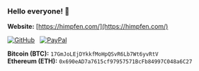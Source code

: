 ### Hello everyone! 👋

**Website:** [https://himpfen.com/](https://himpfen.com/)

[![GitHub](https://srv-cdn.himpfen.io/badges/github/github-flat.svg)](https://github.com/sponsors/brandonhimpfen/) &nbsp; [![PayPal](https://srv-cdn.himpfen.io/badges/buymeacoffee/buymeacoffee-flat.svg)](https://www.buymeacoffee.com/brandonhimpfen)

**Bitcoin (BTC):** `17GmJoLEjDYkkfMoHpQSvR6Lb7Wt6yvRtV` <br />
**Ethereum (ETH):** `0x690eAD7a7615cf97957571BcFb84997C048a6C27`
